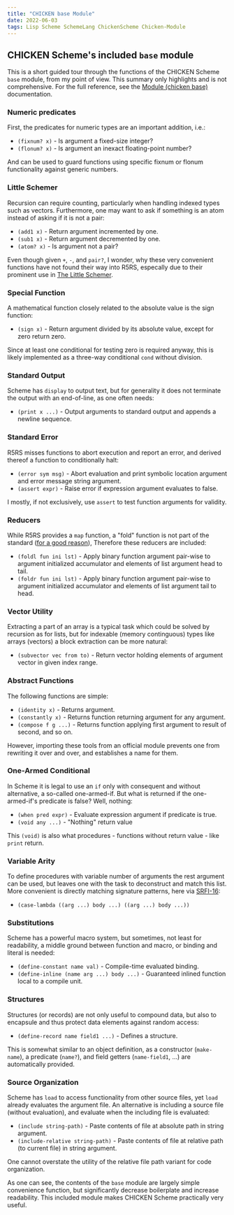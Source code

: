 ```yaml
---
title: "CHICKEN base Module"
date: 2022-06-03
tags: Lisp Scheme SchemeLang ChickenScheme Chicken-Module
---
```


## CHICKEN Scheme's included `base` module

This is a short guided tour through the functions of the CHICKEN Scheme `base` module,
from my point of view. This summary only highlights and is not comprehensive.
For the full reference, see the [Module (chicken base)](http://wiki.call-cc.org/man/5/Module%20(chicken%20base)) documentation.

### Numeric predicates

First, the predicates for numeric types are an important addition, i.e.:

* `(fixnum? x)` - Is argument a fixed-size integer?
* `(flonum? x)` - Is argument an inexact floating-point number?

And can be used to guard functions using specific fixnum or flonum functionality against generic numbers.

### Little Schemer

Recursion can require counting, particularly when handling indexed types such as vectors.
Furthermore, one may want to ask if something is an atom instead of asking if it is not a pair:

* `(add1 x)` - Return argument incremented by one.
* `(sub1 x)` - Return argument decremented by one.
* `(atom? x)` - Is argument not a pair?

Even though given `+`, `-`, and `pair?`, I wonder, why these very convenient functions have not found their way into R5RS,
especally due to their prominent use in [The Little Schemer](https://mitpress.mit.edu/books/little-schemer-fourth-edition).

### Special Function

A mathematical function closely related to the absolute value is the sign function:

* `(sign x)` - Return argument divided by its absolute value, except for zero return zero.

Since at least one conditional for testing zero is required anyway,
this is likely implemented as a three-way conditional `cond` without division.

### Standard Output

Scheme has `display` to output text, but for generality it does not terminate the output with an end-of-line,
as one often needs:

* `(print x ...)` - Output arguments to standard output and appends a newline sequence.

### Standard Error

R5RS misses functions to abort execution and report an error, and derived thereof
a function to conditionally halt:

* `(error sym msg)` - Abort evaluation and print symbolic location argument and error message string argument.
* `(assert expr)` - Raise error if expression argument evaluates to false.

I mostly, if not exclusively, use `assert` to test function arguments for validity.

### Reducers

While R5RS provides a `map` function, a "fold" function is not part of the standard ([for a good reason](https://jeremykun.com/2013/09/30/the-universal-properties-of-map-fold-and-filter/)),
Therefore these reducers are included:

* `(foldl fun ini lst)` - Apply binary function argument pair-wise to argument initialized accumulator and elements of list argument head to tail.
* `(foldr fun ini lst)` - Apply binary function argument pair-wise to argument initialized accumulator and elements of list argument tail to head.

### Vector Utility

Extracting a part of an array is a typical task which could be solved by recursion as for lists,
but for indexable (memory continguous) types like arrays (vectors) a block extraction can be more natural:

* `(subvector vec from to)` - Return vector holding elements of argument vector in given index range.

### Abstract Functions

The following functions are simple: 

* `(identity x)` - Returns argument.
* `(constantly x)` - Returns function returning argument for any argument.
* `(compose f g ...)` - Returns function applying first argument to result of second, and so on.

However, importing these tools from an official module prevents one from rewriting it over and over, and establishes a name for them.

### One-Armed Conditional

In Scheme it is legal to use an `if` only with consequent and without alternative,
a so-called one-armed-if. But what is returned if the one-armed-if's predicate
is false? Well, nothing:

* `(when pred expr)` - Evaluate expression argument if predicate is true.
* `(void any ...)` - "Nothing" return value

This `(void)` is also what procedures - functions without return value - like `print` return.

### Variable Arity

To define procedures with variable number of arguments the rest argument can be used,
but leaves one with the task to deconstruct and match this list.
More convenient is directly matching signature patterns, here via [SRFI-16](https://srfi.schemers.org/srfi-16/srfi-16.html):

* `(case-lambda ((arg ...) body ...) ((arg ...) body ...))`

### Substitutions

Scheme has a powerful macro system, but sometimes, not least for readability,
a middle ground between function and macro, or binding and literal is needed:

* `(define-constant name val)` - Compile-time evaluated binding.
* `(define-inline (name arg ...) body ...)` - Guaranteed inlined function local to a compile unit.

### Structures

Structures (or records) are not only useful to compound data, but also to encapsule and thus protect
data elements against random access:

* `(define-record name field1 ...)` - Defines a structure.

This is somewhat similar to an object definition, as a constructor (`make-name`),
a predicate (`name?`), and field getters (`name-field1`, ...) are automatically provided.

### Source Organization

Scheme has `load` to access functionality from other source files, yet `load` already evaluates the argument file.
An alternative is including a source file (without evaluation), and evaluate when the including file is evaluated:

* `(include string-path)` - Paste contents of file at absolute path in string argument.
* `(include-relative string-path)` - Paste contents of file at relative path (to current file) in string argument.

One cannot overstate the utility of the relative file path variant for code organization.

As one can see, the contents of the `base` module are largely simple convenience function,
but significantly decrease boilerplate and increase readability.
This included module makes CHICKEN Scheme practically very useful.


